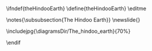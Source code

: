 \ifndef{theHindooEarth}
\define{theHindooEarth}
\editme

\notes{\subsubsection{The Hindoo Earth}}
\newslide{}

\includejpg{\diagramsDir/The_hindoo_earth}{70%}

\endif

